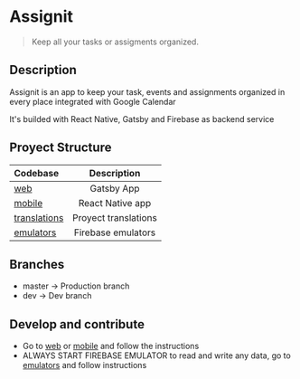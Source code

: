 # Assignit

> Keep all your tasks or assigments organized.

## Description

Assignit is an app to keep your task, events and assignments organized in every place integrated with Google Calendar 

It's builded with React Native, Gatsby and Firebase as backend service

## Proyect Structure


| Codebase               | Description                |
| :--------------------- | :------------------------: |
| [web](web)             |        Gatsby App          |
| [mobile](mobile)       |     React Native app       |
| [translations](language)  |     Proyect translations       |
| [emulators](emulators) |    Firebase emulators      |

## Branches

- master -> Production branch
- dev -> Dev branch

## Develop and contribute

- Go to [web](web) or [mobile](mobile) and follow the instructions
- ALWAYS START FIREBASE EMULATOR to read and write any data, go to [emulators](emulators) and follow instructions